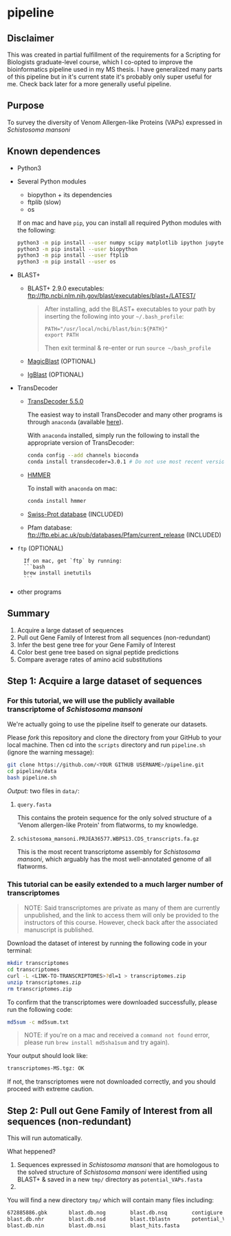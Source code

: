 # pipeline

## Disclaimer

This was created in partial fulfillment of the requirements for a Scripting for Biologists graduate-level course, which I co-opted to improve the bioinformatics pipeline used in my MS thesis.  I have generalized many parts of this pipeline but in it's current state it's probably only super useful for me.  Check back later for a more generally useful pipeline.

## Purpose

To survey the diversity of Venom Allergen-like Proteins (VAPs) expressed in _Schistosoma mansoni_

## Known dependences

* Python3

* Several Python modules

	- biopython + its dependencies
	- ftplib (slow)
	- os

	If on mac and have `pip`, you can install all required Python modules with the following:
	```bash
	python3 -m pip install --user numpy scipy matplotlib ipython jupyter pandas sympy nose
	python3 -m pip install --user biopython
	python3 -m pip install --user ftplib
	python3 -m pip install --user os
	```

* BLAST+ 

	- BLAST+ 2.9.0 executables: ftp://ftp.ncbi.nlm.nih.gov/blast/executables/blast+/LATEST/ 
  
    	> After installing, add the BLAST+ executables to your path by inserting the following into your `~/.bash_profile`:
    	> ```
    	> PATH="/usr/local/ncbi/blast/bin:${PATH}"
    	> export PATH
    	> ```
    	> Then exit terminal & re-enter or run `source ~/bash_profile`
  
	- [MagicBlast](https://ncbi.github.io/magicblast/) (OPTIONAL)
	- [IgBlast](https://ncbi.github.io/igblast/) (OPTIONAL)
  
* TransDecoder

 	- [TransDecoder 5.5.0](https://github.com/TransDecoder/TransDecoder/wiki)

 		The easiest way to install TransDecoder and many other programs is through `anaconda` (available [here](https://docs.conda.io/projects/conda/en/latest/user-guide/install/index.html "Download miniconda")).

 		With `anaconda` installed, simply run the following to install the appropriate version of TransDecoder:
		```bash
		conda config --add channels bioconda
		conda install transdecoder=3.0.1 # Do not use most recent version
		```
 	- [HMMER](http://hmmer.org/)

		To install with `anaconda` on mac:
		```bash
		conda install hmmer
		```
	- [Swiss-Prot database](https://www.uniprot.org/downloads) (INCLUDED)
	- Pfam database: ftp://ftp.ebi.ac.uk/pub/databases/Pfam/current_release (INCLUDED)

* `ftp` (OPTIONAL)

		If on mac, get `ftp` by running:
		```bash
		brew install inetutils
		```

* other programs

## Summary

1. Acquire a large dataset of sequences
2. Pull out Gene Family of Interest from all sequences (non-redundant)
3. Infer the best gene tree for your Gene Family of Interest
4. Color best gene tree based on signal peptide predictions
5. Compare average rates of amino acid substitutions

## Step 1: Acquire a large dataset of sequences

### For this tutorial, we will use the publicly available transcriptome of _Schistosoma mansoni_

We're actually going to use the pipeline itself to generate our datasets.

Please *fork* this repository and clone the directory from your GitHub to your local machine. Then cd into the `scripts` directory and run `pipeline.sh` (ignore the warning message):
```bash
git clone https://github.com/<YOUR GITHUB USERNAME>/pipeline.git
cd pipeline/data
bash pipeline.sh
```

*Output:* two files in `data/`:
1. `query.fasta`

	This contains the protein sequence for the only solved structure of a 'Venom allergen-like Protein' from flatworms, to my knowledge. 

2. `schistosoma_mansoni.PRJEA36577.WBPS13.CDS_transcripts.fa.gz`

	This is the most recent transcriptome assembly for _Schistosoma mansoni_, which arguably has the most well-annotated genome of all flatworms.


### This tutorial can be easily extended to a much larger number of transcriptomes

> NOTE: Said transcriptomes are private as many of them are currently unpublished, and the link to access them will only be provided to the instructors of this course.  However, check back after the associated manuscript is published.

Download the dataset of interest by running the following code in your terminal:
```bash
mkdir transcriptomes
cd transcriptomes
curl -L <LINK-TO-TRANSCRIPTOMES>?dl=1 > transcriptomes.zip
unzip transcriptomes.zip
rm transcriptomes.zip
```

To confirm that the transcriptomes were downloaded successfully, please run the following code: 
```bash
md5sum -c md5sum.txt
```
> NOTE: if you're on a mac and received a `command not found` error, please run `brew install md5sha1sum` and try again).

Your output should look like:
```bash
transcriptomes-MS.tgz: OK
```
If not, the transcriptomes were not downloaded correctly, and you should proceed with extreme caution. 

## Step 2: Pull out Gene Family of Interest from all sequences (non-redundant)

This will run automatically.

What heppened?
1. Sequences expressed in _Schistosoma mansoni_ that are homologous to the solved structure of _Schistosoma mansoni_ were identified using BLAST+ & saved in a new `tmp/` directory as `potential_VAPs.fasta`
2.   

You will find a new directory `tmp/` which will contain many files including:
```bash
672885886.gbk		blast.db.nog		blast.db.nsq		contigLure.txt
blast.db.nhr		blast.db.nsd		blast.tblastn		potential_VAPs.fasta
blast.db.nin		blast.db.nsi		blast_hits.fasta
```
